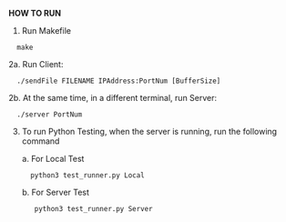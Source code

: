 **HOW TO RUN**


1. Run Makefile

```
  make
```

2a. Run Client:

```  
  ./sendFile FILENAME IPAddress:PortNum [BufferSize]
```

2b. At the same time, in a different terminal, run Server:

```
  ./server PortNum
```


3. To run Python Testing, when the server is running, run the following command
   
     a. For Local Test
     ```
       python3 test_runner.py Local
     ```
     b. For Server Test
     ```
        python3 test_runner.py Server
     ```
     
     
